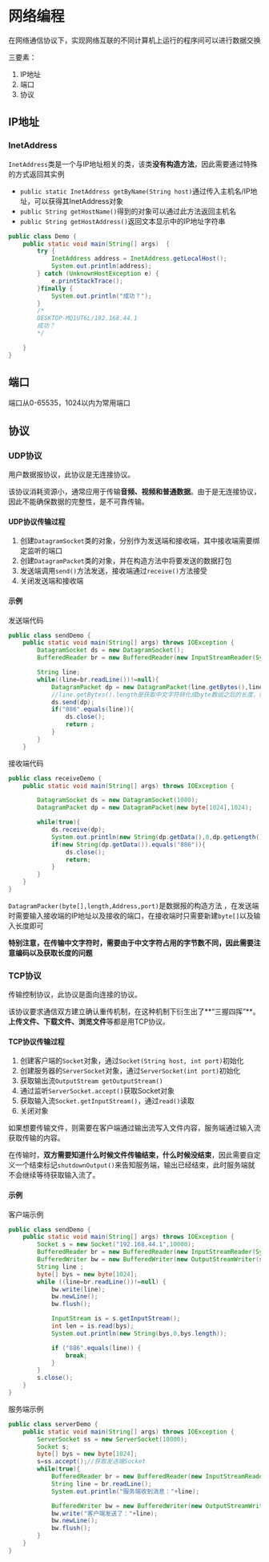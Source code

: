 # 网络编程

在网络通信协议下，实现网络互联的不同计算机上运行的程序间可以进行数据交换

三要素：

1. IP地址
2. 端口
3. 协议

## IP地址

### InetAddress

`InetAddress`类是一个与IP地址相关的类，该类**没有构造方法**，因此需要通过特殊的方式返回其实例

* `public static InetAddress getByName(String host)`通过传入主机名/IP地址，可以获得其InetAddress对象
* `public String getHostName()`得到的对象可以通过此方法返回主机名
* `public String getHostAddress()`返回文本显示中的IP地址字符串

```java
public class Demo {
    public static void main(String[] args)  {
        try {
            InetAddress address = InetAddress.getLocalHost();
            System.out.println(address);
        } catch (UnknownHostException e) {
            e.printStackTrace();
        }finally {
            System.out.println("成功？");
        }
        /*
        DESKTOP-MQ1UT6L/192.168.44.1
        成功？
        */

    }
}
```

## 端口

端口从0-65535，1024以内为常用端口

## 协议

### UDP协议

用户数据报协议，此协议是无连接协议。

该协议消耗资源小，通常应用于传输**音频、视频和普通数据**。由于是无连接协议，因此不能确保数据的完整性，是不可靠传输。

#### UDP协议传输过程

1. 创建`DatagramSocket`类的对象，分别作为发送端和接收端，其中接收端需要绑定监听的端口
2. 创建`DatagramPacket`类的对象，并在构造方法中将要发送的数据打包
3. 发送端调用`send()`方法发送，接收端通过`receive()`方法接受
4. 关闭发送端和接收端

#### 示例

发送端代码

```java
public class sendDemo {
    public static void main(String[] args) throws IOException {
        DatagramSocket ds = new DatagramSocket();
        BufferedReader br = new BufferedReader(new InputStreamReader(System.in));

        String line;
        while((line=br.readLine())!=null){
            DatagramPacket dp = new DatagramPacket(line.getBytes(),line.getBytes().length,InetAddress.getByName("192.168.44.1"),1080);
            //line.getBytes().length是获取中文字符转化成byte数组之后的长度，如果沿用原先的字符串长度，会乱码
            ds.send(dp);
            if("886".equals(line)){
                ds.close();
                return ;
            }
        }
    }
```

接收端代码

```java
public class receiveDemo {
    public static void main(String[] args) throws IOException {

        DatagramSocket ds = new DatagramSocket(1080);
        DatagramPacket dp = new DatagramPacket(new byte[1024],1024);

        while(true){
            ds.receive(dp);
            System.out.println(new String(dp.getData(),0,dp.getLength()));
            if(new String(dp.getData()).equals("886")){
                ds.close();
                return;
            }
        }
    }
}
```

`DatagramPacker(byte[],length,Address,port)`是数据报的构造方法 ，在发送端时需要输入接收端的IP地址以及接收的端口，在接收端时只需要新建`byte[]`以及输入长度即可

**特别注意，在传输中文字符时，需要由于中文字符占用的字节数不同，因此需要注意编码以及获取长度的问题**

### TCP协议

传输控制协议，此协议是面向连接的协议。

该协议要求通信双方建立确认重传机制，在这种机制下衍生出了**“三握四挥”**。**上传文件、下载文件、浏览文件**等都是用TCP协议。

#### TCP协议传输过程

1. 创建客户端的`Socket`对象，通过`Socket(String host, int port)`初始化
2. 创建服务器的`ServerSocket`对象，通过`ServerSocket(int port)`初始化
3. 获取输出流`OutputStream getOutputStream()`
4. 通过监听`ServerSocket.accept()`获取Socket对象
5. 获取输入流`Socket.getInputStream()`，通过`read()`读取
6. 关闭对象

如果想要传输文件，则需要在客户端通过输出流写入文件内容，服务端通过输入流获取传输的内容。

在传输时，**双方需要知道什么时候文件传输结束，什么时候没结束**，因此需要自定义一个结束标记`shutdownOutput()`来告知服务端，输出已经结束，此时服务端就不会继续等待获取输入流了。

#### 示例

客户端示例

```java
public class sendDemo {
    public static void main(String[] args) throws IOException {
        Socket s = new Socket("192.168.44.1",10000);
        BufferedReader br = new BufferedReader(new InputStreamReader(System.in));
        BufferedWriter bw = new BufferedWriter(new OutputStreamWriter(s.getOutputStream()));
        String line ;
        byte[] bys = new byte[1024];
        while ((line=br.readLine())!=null) {
            bw.write(line);
            bw.newLine();
            bw.flush();

            InputStream is = s.getInputStream();
            int len = is.read(bys);
            System.out.println(new String(bys,0,bys.length));

            if ("886".equals(line)) {
                break;
            }
        }
        s.close();
    }
}
```

服务端示例

```java
public class serverDemo {
    public static void main(String[] args) throws IOException {
        ServerSocket ss = new ServerSocket(10000);
        Socket s;
        byte[] bys = new byte[1024];
        s=ss.accept();//获取发送端Socket
        while(true){
            BufferedReader br = new BufferedReader(new InputStreamReader(s.getInputStream()));
            String line = br.readLine();
            System.out.println("服务端收到消息："+line);

            BufferedWriter bw = new BufferedWriter(new OutputStreamWriter(s.getOutputStream()));
            bw.write("客户端发送了："+line);
            bw.newLine();
            bw.flush();
        }
    }
}
```

